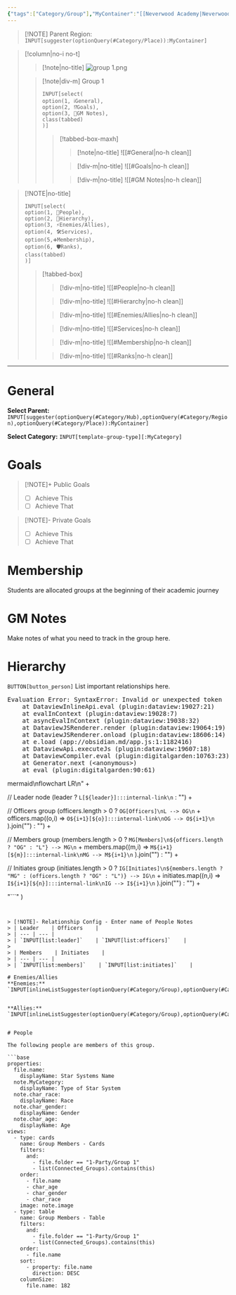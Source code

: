```yaml
---
{"tags":["Category/Group"],"MyContainer":"[[Neverwood Academy|Neverwood Academy]]","MyCategory":"Group Cup","image":"group 1.png","obsidianUIMode":"preview","leader":null,"officers":null,"members":null,"initiates":null,"faction":null,"primary_contact":null,"dg-publish":true,"permalink":"/1-party/group-1/group-1/","dgPassFrontmatter":true}
---
```










> [!NOTE] Parent Region: `INPUT[suggester(optionQuery(#Category/Place)):MyContainer]`

> [!column|no-i no-t]
>> [!note|no-title]
>> ![group 1.png](/img/user/z_Assets/character_art/Players/Group%201.png)
>
>> [!note|div-m] Group 1
>> ~~~meta-bind
>> INPUT[select(
>> option(1, ℹ️General),
>> option(2, ⁉️Goals),
>> option(3, 📝GM Notes),
>> class(tabbed)
>> )]
>> ~~~
>>>[!tabbed-box-maxh]
>>> >[!note|no-title]
>>> > ![[#General|no-h clean]]
>>>
>>> > [!div-m|no-title]
>>> > ![[#Goals|no-h clean]]
>>> 
>>> > [!div-m|no-title]
>>> > ![[#GM Notes|no-h clean]]
>>> 



> [!NOTE|no-title]
> ~~~meta-bind
> INPUT[select(
> option(1, 🔗People),
> option(2, 🔗Hierarchy),
> option(3, ⚡Enemies/Allies),
> option(4, 🛠️Services),
> option(5,➕Membership),
> option(6, 🛡️Ranks),
> class(tabbed)
> )]
> ~~~
> >[!tabbed-box]
> > >[!div-m|no-title]
> > > ![[#People|no-h clean]]
> > 
> > >[!div-m|no-title]
> > > ![[#Hierarchy|no-h clean]]
> >
> > > [!div-m|no-title]
> > > ![[#Enemies/Allies|no-h clean]]
> >
> > > [!div-m|no-title]
> > > ![[#Services|no-h clean]]
> > 
> > > [!div-m|no-title]
> > > ![[#Membership|no-h clean]]
> > 
> > > [!div-m|no-title]
> > > ![[#Ranks|no-h clean]]



---

# General

**Select Parent:** `INPUT[suggester(optionQuery(#Category/Hub),optionQuery(#Category/Region),optionQuery(#Category/Place)):MyContainer]`
 

**Select Category:** `INPUT[template-group-type][:MyCategory]`
 


# Goals

> [!NOTE]+ Public Goals
> - [ ] Achieve This
> - [ ] Achieve That

> [!NOTE]- Private Goals
> - [ ] Achieve This
> - [ ] Achieve That

# Membership
Students are allocated groups at the beginning of their academic journey

# GM Notes

Make notes of what you need to track in the group here. 

# Hierarchy

`BUTTON[button_person]` List important relationships here. 

<pre class="dataview dataview-error">Evaluation Error: SyntaxError: Invalid or unexpected token
    at DataviewInlineApi.eval (plugin:dataview:19027:21)
    at evalInContext (plugin:dataview:19028:7)
    at asyncEvalInContext (plugin:dataview:19038:32)
    at DataviewJSRenderer.render (plugin:dataview:19064:19)
    at DataviewJSRenderer.onload (plugin:dataview:18606:14)
    at e.load (app://obsidian.md/app.js:1:1182416)
    at DataviewApi.executeJs (plugin:dataview:19607:18)
    at DataviewCompiler.eval (plugin:digitalgarden:10763:23)
    at Generator.next (&lt;anonymous&gt;)
    at eval (plugin:digitalgarden:90:61)</pre>mermaid\nflowchart LR\n" +

  // Leader node
  (leader
    ? `L[${leader}]:::internal-link\n`
    : "") +

  // Officers group
  (officers.length > 0
    ? `OG[Officers]\nL --> OG\n` +
      officers.map((o,i) =>
        `O${i+1}[${o}]:::internal-link\nOG --> O${i+1}\n`
      ).join("")
    : "") +

  // Members group
  (members.length > 0
    ? `MG[Members]\n${officers.length ? "OG" : "L"} --> MG\n` +
      members.map((m,i) =>
        `M${i+1}[${m}]:::internal-link\nMG --> M${i+1}\n`
      ).join("")
    : "") +

  // Initiates group
  (initiates.length > 0
    ? `IG[Initiates]\n${members.length ? "MG" : (officers.length ? "OG" : "L")} --> IG\n` +
      initiates.map((n,i) =>
        `I${i+1}[${n}]:::internal-link\nIG --> I${i+1}\n`
      ).join("")
    : "") +

  "```"
)
```


> [!NOTE]- Relationship Config - Enter name of People Notes
> | Leader    | Officers    | 
> | --- | --- | 
> | `INPUT[list:leader]`    | `INPUT[list:officers]`    | 
> 
> | Members    | Initiates    | 
> | --- | --- | 
> | `INPUT[list:members]`    | `INPUT[list:initiates]`    |

# Enemies/Allies
**Enemies:** `INPUT[inlineListSuggester(optionQuery(#Category/Group),optionQuery(#Category/People)):MyEnemies]`
 

**Allies:** `INPUT[inlineListSuggester(optionQuery(#Category/Group),optionQuery(#Category/People)):MyAllies]`
 

# People

The following people are members of this group.  

```base
properties:
  file.name:
    displayName: Star Systems Name
  note.MyCategory:
    displayName: Type of Star System
  note.char_race:
    displayName: Race
  note.char_gender:
    displayName: Gender
  note.char_age:
    displayName: Age
views:
  - type: cards
    name: Group Members - Cards
    filters:
      and:
        - file.folder == "1-Party/Group 1"
        - list(Connected_Groups).contains(this)
    order:
      - file.name
      - char_age
      - char_gender
      - char_race
    image: note.image
  - type: table
    name: Group Members - Table
    filters:
      and:
        - file.folder == "1-Party/Group 1"
        - list(Connected_Groups).contains(this)
    order:
      - file.name
    sort:
      - property: file.name
        direction: DESC
    columnSize:
      file.name: 182

```

